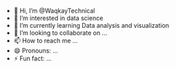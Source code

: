 - 👋 Hi, I’m @WaqkayTechnical
- 👀 I’m interested in data science
- 🌱 I’m currently learning Data analysis and visualization
- 💞️ I’m looking to collaborate on ...
- 📫 How to reach me ...
- 😄 Pronouns: ...
- ⚡ Fun fact: ...

<!---
WaqkayTechnical/WaqkayTechnical is a ✨ special ✨ repository because its `README.md` (this file) appears on your GitHub profile.
You can click the Preview link to take a look at your changes.
--->
